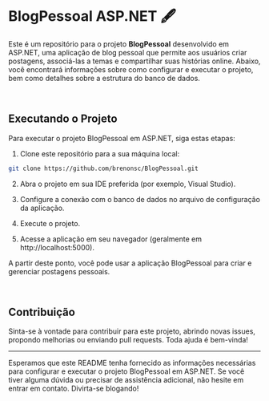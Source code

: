 # BlogPessoal ASP.NET :fountain_pen:

Este é um repositório para o projeto **BlogPessoal** desenvolvido em ASP.NET, uma aplicação de blog pessoal que permite aos usuários criar postagens, associá-las a temas e compartilhar suas histórias online. Abaixo, você encontrará informações sobre como configurar e executar o projeto, bem como detalhes sobre a estrutura do banco de dados.

<br>

## Executando o Projeto

Para executar o projeto BlogPessoal em ASP.NET, siga estas etapas:

1. Clone este repositório para a sua máquina local:

```bash
git clone https://github.com/brenonsc/BlogPessoal.git
```

2. Abra o projeto em sua IDE preferida (por exemplo, Visual Studio).

3. Configure a conexão com o banco de dados no arquivo de configuração da aplicação.

4. Execute o projeto.

5. Acesse a aplicação em seu navegador (geralmente em http://localhost:5000).

A partir deste ponto, você pode usar a aplicação BlogPessoal para criar e gerenciar postagens pessoais.

<br>

## Contribuição

Sinta-se à vontade para contribuir para este projeto, abrindo novas issues, propondo melhorias ou enviando pull requests. Toda ajuda é bem-vinda!

---

Esperamos que este README tenha fornecido as informações necessárias para configurar e executar o projeto BlogPessoal em ASP.NET. Se você tiver alguma dúvida ou precisar de assistência adicional, não hesite em entrar em contato. Divirta-se blogando!